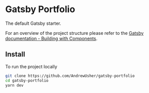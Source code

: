 # Gatsby Portfolio

The default Gatsby starter.

For an overview of the project structure please refer to the [Gatsby documentation - Building with Components](https://www.gatsbyjs.org/docs/building-with-components/).

## Install

To run the project locally

```sh
git clone https://github.com/AndrewUsher/gatsby-portfolio
cd gatsby-portfolio
yarn dev
```
